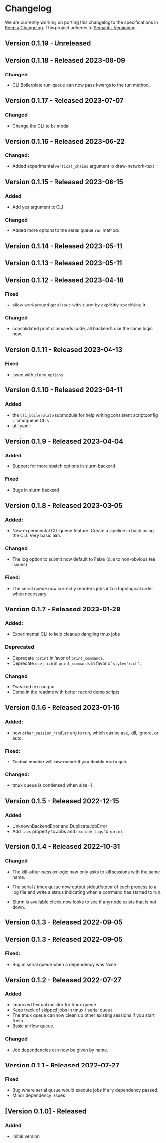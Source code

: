 # Changelog

We are currently working on porting this changelog to the specifications in
[Keep a Changelog](https://keepachangelog.com/en/1.0.0/).
This project adheres to [Semantic Versioning](https://semver.org/spec/v2.0.0.html).


## Version 0.1.19 - Unreleased


## Version 0.1.18 - Released 2023-08-09

### Changed

* CLI Boilerplate run-queue can now pass kwargs to the run method.


## Version 0.1.17 - Released 2023-07-07

### Changed
* Change the CLI to be modal


## Version 0.1.16 - Released 2023-06-22

### Changed:
* Added experimental `vertical_chains` argument to draw-network-text 


## Version 0.1.15 - Released 2023-06-15

### Added
* Add yes argument to CLI

### Changed
* Added more options to the serial queue `run` method.


## Version 0.1.14 - Released 2023-05-11


## Version 0.1.13 - Released 2023-05-11


## Version 0.1.12 - Released 2023-04-18

### Fixed
* allow workaround gres issue with slurm by explicitly specifying it.


### Changed
* consolidated print commands code, all backends use the same logic now.


## Version 0.1.11 - Released 2023-04-13

### Fixed
* Issue with `slurm_options`

## Version 0.1.10 - Released 2023-04-11

### Added
* the `cli_boilerplate` submodule for help writing consistent scriptconfig + cmdqueue CLIs
* util yaml


## Version 0.1.9 - Released 2023-04-04

### Added
* Support for more sbatch options in slurm backend

### Fixed
* Bugs in slurm backend


## Version 0.1.8 - Released 2023-03-05

### Added:
* New experimental CLI-queue feature. Create a pipeline in bash using the CLI.
  Very basic atm.

### Changed
* The log option to submit now default to False (due to non-obvious tee issues)

### Fixed:
* The serial queue now correctly reorders jobs into a topological order when necessary.

## Version 0.1.7 - Released 2023-01-28

### Added:
* Experimental CLI to help cleanup dangling tmux jobs

### Deprecated
* Deprecate `rprint` in favor of `print_commands`.
* Deprecate `use_rich` in `print_commands` in favor of `style='rich'`.

### Changed
* Tweaked text output
* Demo in the readme with better record demo scripts


## Version 0.1.6 - Released 2023-01-16

### Added:
* new `other_session_handler` arg to run, which can be ask, kill, ignore, or auto.

### Fixed:
* Textual monitor will now restart if you decide not to quit.

### Changed:
* tmux queue is condensed when size=1


## Version 0.1.5 - Released 2022-12-15

### Added
* UnknownBackendError and DuplicateJobError
* Add `tags` property to Jobs and `exclude_tags` to `rprint`.


## Version 0.1.4 - Released 2022-10-31

### Changed
* The kill-other-session logic now only asks to kill sessions with the same
  name.

* The serial / tmux queue now output stdout/stderr of each process to a log
  file and write a status indicating when a command has started to run.

* Slurm is available check now looks to see if any node exists that is not down.


## Version 0.1.3 - Released 2022-09-05


## Version 0.1.3 - Released 2022-09-05

### Fixed:
* Bug in serial queue when a dependency was None


## Version 0.1.2 - Released 2022-07-27

### Added
* Improved textual monitor for tmux queue
* Keep track of skipped jobs in tmux / serial queue
* The tmux queue can now clean up other existing sessions if you start fresh
* Basic airflow queue.

### Changed
* Job dependencies can now be given by name.

## Version 0.1.1 - Released 2022-07-27

### Fixed
* Bug where serial queue would execute jobs if any dependency passed.
* Minor dependency issues

## [Version 0.1.0] - Released

### Added
* Initial version

